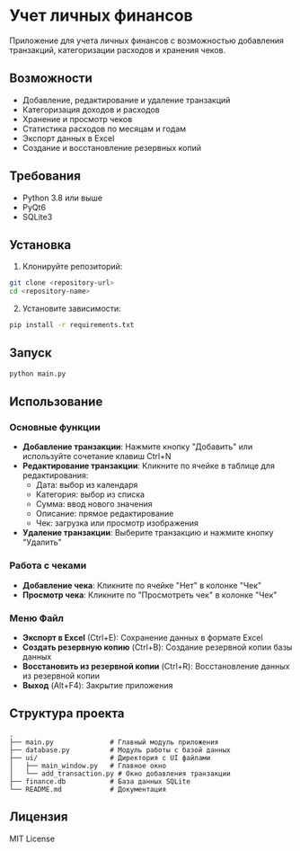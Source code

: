 # Учет личных финансов

Приложение для учета личных финансов с возможностью добавления транзакций, категоризации расходов и хранения чеков.

## Возможности

- Добавление, редактирование и удаление транзакций
- Категоризация доходов и расходов
- Хранение и просмотр чеков
- Статистика расходов по месяцам и годам
- Экспорт данных в Excel
- Создание и восстановление резервных копий

## Требования

- Python 3.8 или выше
- PyQt6
- SQLite3

## Установка

1. Клонируйте репозиторий:
```bash
git clone <repository-url>
cd <repository-name>
```

2. Установите зависимости:
```bash
pip install -r requirements.txt
```

## Запуск

```bash
python main.py
```

## Использование

### Основные функции

- **Добавление транзакции**: Нажмите кнопку "Добавить" или используйте сочетание клавиш Ctrl+N
- **Редактирование транзакции**: Кликните по ячейке в таблице для редактирования:
  - Дата: выбор из календаря
  - Категория: выбор из списка
  - Сумма: ввод нового значения
  - Описание: прямое редактирование
  - Чек: загрузка или просмотр изображения
- **Удаление транзакции**: Выберите транзакцию и нажмите кнопку "Удалить"

### Работа с чеками

- **Добавление чека**: Кликните по ячейке "Нет" в колонке "Чек"
- **Просмотр чека**: Кликните по "Просмотреть чек" в колонке "Чек"

### Меню Файл

- **Экспорт в Excel** (Ctrl+E): Сохранение данных в формате Excel
- **Создать резервную копию** (Ctrl+B): Создание резервной копии базы данных
- **Восстановить из резервной копии** (Ctrl+R): Восстановление данных из резервной копии
- **Выход** (Alt+F4): Закрытие приложения

## Структура проекта

```
.
├── main.py              # Главный модуль приложения
├── database.py          # Модуль работы с базой данных
├── ui/                  # Директория с UI файлами
│   ├── main_window.py   # Главное окно
│   └── add_transaction.py # Окно добавления транзакции
├── finance.db           # База данных SQLite
└── README.md            # Документация
```

## Лицензия

MIT License
